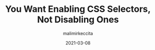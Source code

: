 ---
author: malimirkeccita
date: 2021-03-08
layout: post.njk
tags:
  - css
  - selectors
target_url: https://www.silvestar.codes/articles/you-want-a-single-enabling-selector-not-the-one-that-disables-the-rule-of-the-previous-one/
title: You Want Enabling CSS Selectors, Not Disabling Ones
---
